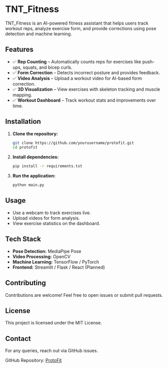 # TNT_Fitness

TNT_Fitness is an AI-powered fitness assistant that helps users track workout reps, analyze exercise form, and provide corrections using pose detection and machine learning.

## Features

- ✅ **Rep Counting** – Automatically counts reps for exercises like push-ups, squats, and bicep curls.
- ✅ **Form Correction** – Detects incorrect posture and provides feedback.
- ✅ **Video Analysis** – Upload a workout video for AI-based form correction.
- ✅ **3D Visualization** – View exercises with skeleton tracking and muscle mapping.
- ✅ **Workout Dashboard** – Track workout stats and improvements over time.

## Installation

1. **Clone the repository:**
   ```bash
   git clone https://github.com/yourusername/protofit.git
   cd protofit
   ```

2. **Install dependencies:**
   ```bash
   pip install -r requirements.txt
   ```

3. **Run the application:**
   ```bash
   python main.py
   ```

## Usage

- Use a webcam to track exercises live.
- Upload videos for form analysis.
- View exercise statistics on the dashboard.

## Tech Stack

- **Pose Detection:** MediaPipe Pose
- **Video Processing:** OpenCV
- **Machine Learning:** TensorFlow / PyTorch
- **Frontend:** Streamlit / Flask / React (Planned)

## Contributing

Contributions are welcome! Feel free to open issues or submit pull requests.

## License

This project is licensed under the MIT License.

## Contact

For any queries, reach out via GitHub issues.

GitHub Repository: [ProtoFit](https://github.com/dewangsahuji/protofit)

